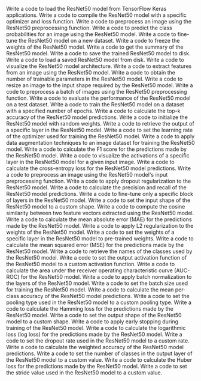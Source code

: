 Write a code to load the ResNet50 model from TensorFlow Keras applications.
Write a code to compile the ResNet50 model with a specific optimizer and loss function.
Write a code to preprocess an image using the ResNet50 preprocessing function.
Write a code to predict the class probabilities for an image using the ResNet50 model.
Write a code to fine-tune the ResNet50 model on a new dataset.
Write a code to freeze the weights of the ResNet50 model.
Write a code to get the summary of the ResNet50 model.
Write a code to save the trained ResNet50 model to disk.
Write a code to load a saved ResNet50 model from disk.
Write a code to visualize the ResNet50 model architecture.
Write a code to extract features from an image using the ResNet50 model.
Write a code to obtain the number of trainable parameters in the ResNet50 model.
Write a code to resize an image to the input shape required by the ResNet50 model.
Write a code to preprocess a batch of images using the ResNet50 preprocessing function.
Write a code to evaluate the performance of the ResNet50 model on a test dataset.
Write a code to train the ResNet50 model on a dataset with a specified number of epochs.
Write a code to calculate the top-k accuracy of the ResNet50 model predictions.
Write a code to initialize the ResNet50 model with random weights.
Write a code to retrieve the output of a specific layer in the ResNet50 model.
Write a code to set the learning rate of the optimizer used for training the ResNet50 model.
Write a code to apply data augmentation techniques to an image dataset for training the ResNet50 model.
Write a code to calculate the F1 score for the predictions made by the ResNet50 model.
Write a code to visualize the activations of a specific layer in the ResNet50 model for a given input image.
Write a code to calculate the cross-entropy loss for the ResNet50 model predictions.
Write a code to preprocess an image using the ResNet50 model's input preprocessing function.
Write a code to apply dropout regularization to the ResNet50 model.
Write a code to calculate the precision and recall of the ResNet50 model predictions.
Write a code to fine-tune only a specific block of layers in the ResNet50 model.
Write a code to set the input shape of the ResNet50 model to a custom shape.
Write a code to compute the cosine similarity between two feature vectors extracted using the ResNet50 model.
Write a code to calculate the mean absolute error (MAE) for the predictions made by the ResNet50 model.
Write a code to apply L2 regularization to the weights of the ResNet50 model.
Write a code to set the weights of a specific layer in the ResNet50 model to pre-trained weights.
Write a code to calculate the mean squared error (MSE) for the predictions made by the ResNet50 model.
Write a code to retrieve the names of the classes used by the ResNet50 model.
Write a code to set the output activation function of the ResNet50 model to a custom activation function.
Write a code to calculate the area under the receiver operating characteristic curve (AUC-ROC) for the ResNet50 model.
Write a code to apply batch normalization to the layers of the ResNet50 model.
Write a code to set the batch size used for training the ResNet50 model.
Write a code to calculate the mean per-class accuracy of the ResNet50 model predictions.
Write a code to set the pooling type used in the ResNet50 model to a custom pooling type.
Write a code to calculate the Hamming loss for the predictions made by the ResNet50 model.
Write a code to set the output shape of the ResNet50 model to a custom shape.
Write a code to apply early stopping during training of the ResNet50 model.
Write a code to calculate the logarithmic loss (log loss) for the predictions made by the ResNet50 model.
Write a code to set the dropout rate used in the ResNet50 model to a custom rate.
Write a code to calculate the weighted accuracy of the ResNet50 model predictions.
Write a code to set the number of classes in the output layer of the ResNet50 model to a custom value.
Write a code to calculate the Huber loss for the predictions made by the ResNet50 model.
Write a code to set the stride value used in the ResNet50 model to a custom value.